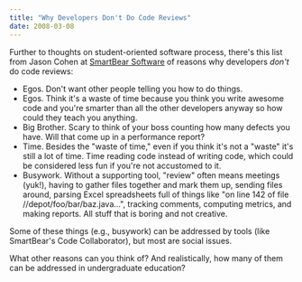 ```yaml
---
title: "Why Developers Don't Do Code Reviews"
date: 2008-03-08
---
```

Further to thoughts on student-oriented software process, there's this list from Jason Cohen at <a href="http://www.smartbearsoftware.com">SmartBear Software</a> of reasons why developers <em>don't</em> do code reviews:
<ul>
  <li>Egos.  Don't want other people telling you how to do things.</li>
  <li>Egos.  Think it's a waste of time because you think you write awesome code and you're smarter than all the other developers anyway so how could they teach you anything.</li>
  <li>Big Brother.  Scary to think of your boss counting how many defects you have.  Will that come up in a performance report?</li>
  <li>Time.  Besides the "waste of time," even if you think it's not a "waste" it's still a lot of time.  Time reading code instead of writing code, which could be considered less fun if you're not accustomed to it.</li>
  <li>Busywork.  Without a supporting tool, "review" often means meetings (yuk!), having to gather files together and mark them up, sending files around, parsing Excel spreadsheets full of things like "on line 142 of file //depot/foo/bar/baz.java…", tracking comments, computing metrics, and making reports.  All stuff that is boring and not creative.</li>
</ul>
Some of these things (e.g., busywork) can be addressed by tools (like SmartBear's Code Collaborator), but most are social issues.

What other reasons can you think of? And realistically, how many of them can be addressed in undergraduate education?
